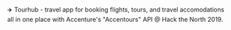 ✈️ Tourhub - travel app for booking flights, tours, and travel accomodations all in one place with Accenture's "Accentours" API @ Hack the North 2019.
